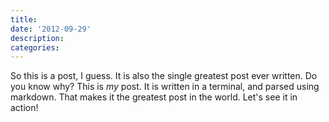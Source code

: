 ```yaml
---
title:
date: '2012-09-29'
description:
categories:
---
```


So this is a post, I guess. It is also the single greatest post ever written. Do you know why? This is *my* post. It is written in a terminal, and parsed using markdown. That makes it the greatest post in the world. Let's see it in action! 
